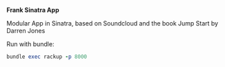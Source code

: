 **Frank Sinatra App**

Modular App in Sinatra, based on Soundcloud and the book Jump Start by Darren Jones


Run with bundle:


```ruby
bundle exec rackup -p 8000
```
